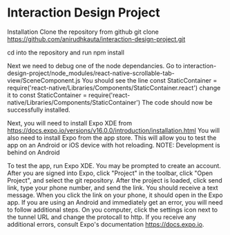 # Interaction Design Project

Installation
Clone the repository from github
  git clone https://github.com/anirudhkauta/interaction-design-project.git

cd into the repository and run
  npm install

Next we need to debug one of the node dependancies.
Go to interaction-design-project/node_modules/react-native-scrollable-tab-view/SceneComponent.js
You should see the line
  const StaticContainer = require('react-native/Libraries/Components/StaticContainer.react')
change it to
  const StaticContainer = require('react-native/Libraries/Components/StaticContainer')
The code should now be successfully installed.


Next, you will need to install Expo XDE from https://docs.expo.io/versions/v16.0.0/introduction/installation.html
You will also need to install Expo from the app store.
This will allow you to test the app on an Android or iOS device with hot reloading.
NOTE: Development is behind on Android

To test the app, run Expo XDE. You may be prompted to create an account.
After you are signed into Expo, click "Project" in the toolbar, click "Open Project", and select the git repository.
After the project is loaded, click send link, type your phone number, and send the link. You should receive a text message.
When you click the link on your phone, it should open in the Expo app.
  If you are using an Android and immediately get an error, you will need to follow additional steps.
  On you computer, click the settings icon next to the tunnel URL and change the protocall to http.
If you receive any additional errors, consult Expo's documentation https://docs.expo.io.
